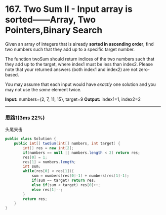 # 167. Two Sum II - Input array is sorted——Array, Two Pointers,Binary Search

Given an array of integers that is already **sorted in ascending order**, find two numbers such that they add up to a specific target number.

The function twoSum should return indices of the two numbers such that they add up to the target, where index1 must be less than index2. Please note that your returned answers (both index1 and index2) are not zero-based.

You may assume that each input would have *exactly* one solution and you may not use the *same* element twice.

**Input:** numbers={2, 7, 11, 15}, target=9
**Output:** index1=1, index2=2

---

### 思路1(3ms 22%)

头尾夹击

```java
public class Solution {
    public int[] twoSum(int[] numbers, int target) {
        int[] res = new int[2];
        if(numbers == null || numbers.length < 2) return res;
        res[0] = 1;
        res[1] = numbers.length;
        int sum;
        while(res[0] < res[1]){
            sum = numbers[res[0]-1] + numbers[res[1]-1];
            if(sum == target) return res;
            else if(sum < target) res[0]++;
            else res[1]--;
        }
        return res;
    }
}
```

